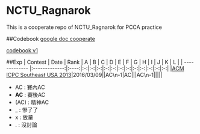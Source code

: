 # NCTU_Ragnarok
This is a cooperate repo of NCTU_Ragnarok for PCCA practice

##Codebook
[google doc cooperate](https://docs.google.com/document/d/1910eO1kEdDOaXn_xMtgOEjpTu1-7e1E8KF0WcCfCv_k/edit?usp=sharing)

[codebook v1](codebook/codebook_v1.docx)

##Exp
| Contest       | Date          | Rank | A | B | C | D | E | F | G | H | I | J | K | L |
| ------------- |:-------------:|:----:|:-:|:-:|:-:|:-:|:-:|:-:|:-:|:-:|:-:|:-:|:-:|:-:|
|[ACM ICPC Southeast USA 2013](http://acm.hust.edu.cn/vjudge/contest/view.action?cid=108058#overview)|2016/03/09||AC\n-1|AC|||AC\n-1|||||

- AC : 賽內AC  
- **AC** : 賽後AC  
- (AC) : 精神AC  
- _ : 慘了了  
- x : 放棄
- . : 沒討論 

